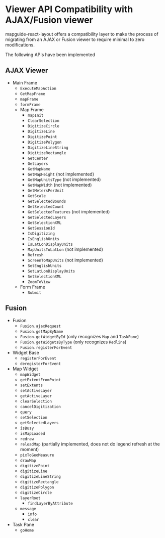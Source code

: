 # Viewer API Compatibility with AJAX/Fusion viewer

mapguide-react-layout offers a compatibility layer to make the process of migrating from an AJAX or Fusion viewer to require minimal to zero modifications.

The following APIs have been implemented

## AJAX Viewer

  * Main Frame
     * `ExecuteMapAction`
     * `GetMapFrame`
     * `mapFrame`
     * `formFrame`
     * Map Frame
        * `mapInit`
        * `ClearSelection`
        * `DigitizeCircle`
        * `DigitizeLine`
        * `DigitizePoint`
        * `DigitizePolygon`
        * `DigitizeLineString`
        * `DigitizeRectangle`
        * `GetCenter`
        * `GetLayers`
        * `GetMapName`
        * `GetMapHeight` (not implemented)
        * `GetMapUnitsType` (not implemented)
        * `GetMapWidth` (not implemented)
        * `GetMetersPerUnit`
        * `GetScale`
        * `GetSelectedBounds`
        * `GetSelectedCount`
        * `GetSelectedFeatures` (not implemented)
        * `GetSelectedLayers`
        * `GetSelectionXML`
        * `GetSessionId`
        * `IsDigitizing`
        * `IsEnglishUnits`
        * `IsLatLonDisplayUnits`
        * `MapUnitsToLatLon` (not implemented)
        * `Refresh`
        * `ScreenToMapUnits` (not implemented)
        * `SetEnglishUnits`
        * `SetLatLonDisplayUnits`
        * `SetSelectionXML`
        * `ZoomToView`
     * Form Frame
        * `Submit`

## Fusion

 * Fusion
     * `Fusion.ajaxRequest`
     * `Fusion.getMapByName`
     * `Fusion.getWidgetById` (only recognizes `Map` and `TaskPane`)
     * `Fusion.getWidgetsByType` (only recognizes `Redline`)
     * `Fusion.registerForEvent`
 * Widget Base
     * `registerForEvent`
     * `deregisterForEvent`
 * Map Widget
     * `mapWidget`
     * `getExtentFromPoint`
     * `setExtents`
     * `setActiveLayer`
     * `getActiveLayer`
     * `clearSelection`
     * `cancelDigitization`
     * `query`
     * `setSelection`
     * `getSelectedLayers`
     * `isBusy`
     * `isMapLoaded`
     * `redraw`
     * `reloadMap` (partially implemented, does not do legend refresh at the moment)
     * `pixToGeoMeasure`
     * `drawMap`
     * `digitizePoint`
     * `digitizeLine`
     * `digitizeLineString`
     * `digitizeRectangle`
     * `digitizePolygon`
     * `digitizeCircle`
     * `layerRoot`
        * `findLayerByAttribute`
     * `message`
        * `info`
        * `clear`
 * Task Pane
     * `goHome`